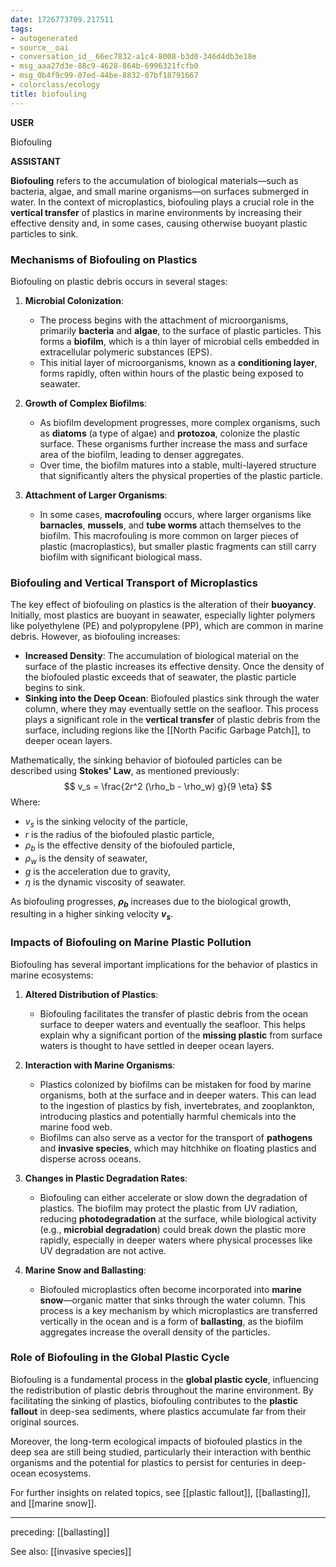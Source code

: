 ```yaml
---
date: 1726773709.217511
tags:
- autogenerated
- source__oai
- conversation_id__66ec7832-a1c4-8008-b3d0-346d4db3e18e
- msg_aaa27d3e-88c9-4628-864b-6996321fcfb0
- msg_0b4f9c99-07ed-44be-8832-07bf18791667
- colorclass/ecology
title: biofouling
---
```


**USER**

Biofouling


**ASSISTANT**

**Biofouling** refers to the accumulation of biological materials—such as bacteria, algae, and small marine organisms—on surfaces submerged in water. In the context of microplastics, biofouling plays a crucial role in the **vertical transfer** of plastics in marine environments by increasing their effective density and, in some cases, causing otherwise buoyant plastic particles to sink.

### Mechanisms of Biofouling on Plastics

Biofouling on plastic debris occurs in several stages:

1. **Microbial Colonization**:
   - The process begins with the attachment of microorganisms, primarily **bacteria** and **algae**, to the surface of plastic particles. This forms a **biofilm**, which is a thin layer of microbial cells embedded in extracellular polymeric substances (EPS). 
   - This initial layer of microorganisms, known as a **conditioning layer**, forms rapidly, often within hours of the plastic being exposed to seawater.

2. **Growth of Complex Biofilms**:
   - As biofilm development progresses, more complex organisms, such as **diatoms** (a type of algae) and **protozoa**, colonize the plastic surface. These organisms further increase the mass and surface area of the biofilm, leading to denser aggregates.
   - Over time, the biofilm matures into a stable, multi-layered structure that significantly alters the physical properties of the plastic particle.

3. **Attachment of Larger Organisms**:
   - In some cases, **macrofouling** occurs, where larger organisms like **barnacles**, **mussels**, and **tube worms** attach themselves to the biofilm. This macrofouling is more common on larger pieces of plastic (macroplastics), but smaller plastic fragments can still carry biofilm with significant biological mass.
   
### Biofouling and Vertical Transport of Microplastics

The key effect of biofouling on plastics is the alteration of their **buoyancy**. Initially, most plastics are buoyant in seawater, especially lighter polymers like polyethylene (PE) and polypropylene (PP), which are common in marine debris. However, as biofouling increases:

- **Increased Density**: The accumulation of biological material on the surface of the plastic increases its effective density. Once the density of the biofouled plastic exceeds that of seawater, the plastic particle begins to sink.
- **Sinking into the Deep Ocean**: Biofouled plastics sink through the water column, where they may eventually settle on the seafloor. This process plays a significant role in the **vertical transfer** of plastic debris from the surface, including regions like the [[North Pacific Garbage Patch]], to deeper ocean layers.

Mathematically, the sinking behavior of biofouled particles can be described using **Stokes' Law**, as mentioned previously:
$$
v_s = \frac{2r^2 (\rho_b - \rho_w) g}{9 \eta}
$$
Where:
- $v_s$ is the sinking velocity of the particle,
- $r$ is the radius of the biofouled plastic particle,
- $\rho_b$ is the effective density of the biofouled particle,
- $\rho_w$ is the density of seawater,
- $g$ is the acceleration due to gravity,
- $\eta$ is the dynamic viscosity of seawater.

As biofouling progresses, **$\rho_b$** increases due to the biological growth, resulting in a higher sinking velocity **$v_s$**.

### Impacts of Biofouling on Marine Plastic Pollution

Biofouling has several important implications for the behavior of plastics in marine ecosystems:

1. **Altered Distribution of Plastics**:
   - Biofouling facilitates the transfer of plastic debris from the ocean surface to deeper waters and eventually the seafloor. This helps explain why a significant portion of the **missing plastic** from surface waters is thought to have settled in deeper ocean layers.

2. **Interaction with Marine Organisms**:
   - Plastics colonized by biofilms can be mistaken for food by marine organisms, both at the surface and in deeper waters. This can lead to the ingestion of plastics by fish, invertebrates, and zooplankton, introducing plastics and potentially harmful chemicals into the marine food web.
   - Biofilms can also serve as a vector for the transport of **pathogens** and **invasive species**, which may hitchhike on floating plastics and disperse across oceans.

3. **Changes in Plastic Degradation Rates**:
   - Biofouling can either accelerate or slow down the degradation of plastics. The biofilm may protect the plastic from UV radiation, reducing **photodegradation** at the surface, while biological activity (e.g., **microbial degradation**) could break down the plastic more rapidly, especially in deeper waters where physical processes like UV degradation are not active.

4. **Marine Snow and Ballasting**:
   - Biofouled microplastics often become incorporated into **marine snow**—organic matter that sinks through the water column. This process is a key mechanism by which microplastics are transferred vertically in the ocean and is a form of **ballasting**, as the biofilm aggregates increase the overall density of the particles.

### Role of Biofouling in the Global Plastic Cycle

Biofouling is a fundamental process in the **global plastic cycle**, influencing the redistribution of plastic debris throughout the marine environment. By facilitating the sinking of plastics, biofouling contributes to the **plastic fallout** in deep-sea sediments, where plastics accumulate far from their original sources.

Moreover, the long-term ecological impacts of biofouled plastics in the deep sea are still being studied, particularly their interaction with benthic organisms and the potential for plastics to persist for centuries in deep-ocean ecosystems.

For further insights on related topics, see [[plastic fallout]], [[ballasting]], and [[marine snow]].


---

preceding: [[ballasting]]

See also: [[invasive species]]